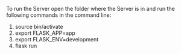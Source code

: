 To run the Server open the folder where the Server is in and run the following commands in the command line:

1. source bin/activate
2. export FLASK_APP=app
3. export FLASK_ENV=development
4. flask run
